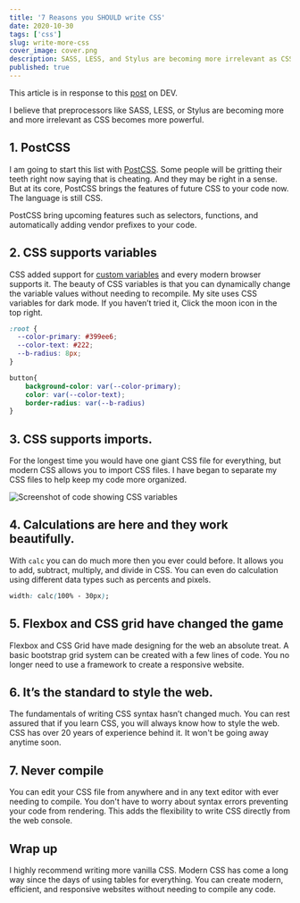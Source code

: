 ```yaml
---
title: '7 Reasons you SHOULD write CSS'
date: 2020-10-30
tags: ['css']
slug: write-more-css
cover_image: cover.png
description: SASS, LESS, and Stylus are becoming more irrelevant as CSS becomes more powerful.
published: true
---
```


This article is in response to this [post](https://dev.to/workflo30292556/10-reasons-why-you-should-stop-writing-css-203c) on DEV.

I believe that preprocessors like SASS, LESS, or Stylus are becoming more and more irrelevant as CSS becomes more powerful.


## 1. PostCSS

I am going to start this list with [PostCSS](https://postCSS.org). Some people will be gritting their teeth right now saying that is cheating. And they may be right in a sense. But at its core, PostCSS brings the features of future CSS to your code now. The language is still CSS. 

PostCSS bring upcoming features such as selectors, functions, and automatically adding vendor prefixes to your code.

## 2. CSS supports variables 

CSS added support for [custom variables](https://developer.mozilla.org/en-US/docs/Web/CSS/Using_CSS_custom_properties) and every modern browser supports it. The beauty of CSS variables is that you can dynamically change the variable values without needing to recompile. My site uses CSS variables for dark mode. If you haven’t tried it, Click the moon icon in the top right. 


```CSS
:root {
  --color-primary: #399ee6;
  --color-text: #222;
  --b-radius: 8px;
}

button{
    background-color: var(--color-primary);
    color: var(--color-text);
    border-radius: var(--b-radius)
}

```

## 3. CSS supports imports.
For the longest time you would have one giant CSS file for everything, but modern CSS allows you to import CSS files. I have began to separate my CSS files to help keep my code more organized. 

![Screenshot of code showing CSS variables ](css-vars.png)

## 4. Calculations are here and they work beautifully. 

With `calc` you can do much more then you ever could before. It allows you to add, subtract, multiply, and divide in CSS. You can even do calculation using different data types such as percents and pixels.

```CSS
width: calc(100% - 30px);
```

## 5. Flexbox and CSS grid have changed the game

Flexbox and CSS Grid have made designing for the web an absolute treat.  A basic bootstrap grid system can be created with a few lines of code. You no longer need to use a framework to create a responsive website.



## 6. It’s the standard to style the web. 

The fundamentals of writing CSS syntax hasn’t changed much. You can rest assured that if you learn CSS, you will always know how to style the web. CSS has over 20 years of experience behind it. It won't be going away anytime soon.



## 7. Never compile 

You can edit your CSS file from anywhere and in any text editor with ever needing to compile. You don't have to worry about syntax errors preventing your code from rendering. This adds the flexibility to write CSS directly from the web console. 



## Wrap up

I highly recommend writing more vanilla CSS. Modern CSS has come a long way since the days of using tables for everything. You can create modern, efficient, and responsive websites without needing to compile any code.  